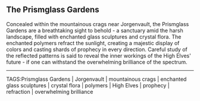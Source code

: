 ## The Prismglass Gardens

Concealed within the mountainous crags near Jorgenvault, the Prismglass Gardens are a breathtaking sight to behold - a sanctuary amid the harsh landscape, filled with enchanted glass sculptures and crystal flora. The enchanted polymers refract the sunlight, creating a majestic display of colors and casting shards of prophecy in every direction. Careful study of the reflected patterns is said to reveal the inner workings of the High Elves' future - if one can withstand the overwhelming brilliance of the spectrum.


---

TAGS:Prismglass Gardens | Jorgenvault | mountainous crags | enchanted glass sculptures | crystal flora | polymers | High Elves | prophecy | refraction | overwhelming brilliance
